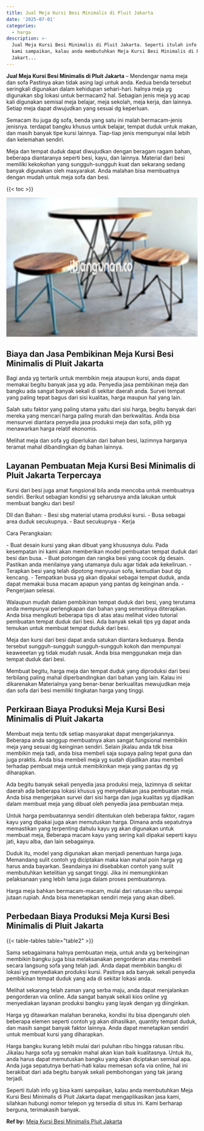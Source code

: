 ```yaml
---
title: Jual Meja Kursi Besi Minimalis di Pluit Jakarta
date: '2025-07-01'
categories:
  - harga
description: >-
  Jual Meja Kursi Besi Minimalis di Pluit Jakarta. Seperti itulah info yg bisa
  kami sampaikan, kalau anda membutuhkan Meja Kursi Besi Minimalis di Pluit
  Jakart...
---
```


**Jual Meja Kursi Besi Minimalis di Pluit Jakarta** – Mendengar nama meja dan sofa Pastinya akan tidak asing lagi untuk anda. Kedua benda tersebut seringkali digunakan dalam kehidupan sehari-hari. halnya meja yg digunakan sbg lokasi untuk bermacam2 hal. Sebagian jenis meja yg acap kali digunakan semisal meja belajar, meja sekolah, meja kerja, dan lainnya. Setiap meja dapat diwujudkan yang sesuai dg keperluan.

Semacam itu juga dg sofa, benda yang satu ini malah bermacam-jenis jenisnya. terdapat bangku khusus untuk belajar, tempat duduk untuk makan, dan masih banyak tipe kursi lainnya. Tiap-tiap jenis mempunyai nilai lebih dan kelemahan sendiri.

Meja dan tempat duduk dapat diwujudkan dengan beragam ragam bahan, beberapa diantaranya seperti besi, kayu, dan lainnya. Material dari besi memiliki kekokohan yang sungguh-sungguh kuat dan sekarang sedang banyak digunakan oleh masyarakat. Anda malahan bisa membuatnya dengan mudah untuk meja sofa dan besi.

{{< toc >}}

![Jual Meja Kursi Besi Minimalis di Pluit Jakarta](/images/jual-meja-besi-murah16.png)

## Biaya dan Jasa Pembikinan Meja Kursi Besi Minimalis di Pluit Jakarta

Bagi anda yg tertarik untuk membikin meja ataupun kursi, anda dapat memakai begitu banyak jasa yg ada. Penyedia jasa pembikinan meja dan bangku ada sangat banyak sekali di sekitar daerah anda. Survei tempat yang paling tepat bagus dari sisi kualitas, harga maupun hal yang lain.

Salah satu faktor yang paling utama yaitu dari sisi harga, begitu banyak dari mereka yang mencari harga paling murah dan berkwalitas. Anda bisa mensurvei diantara penyedia jasa produksi meja dan sofa, pilih yg menawarkan harga relatif ekonomis.

Melihat meja dan sofa yg diperlukan dari bahan besi, lazimnya harganya teramat mahal dibandingkan dg bahan lainnya.

## Layanan Pembuatan Meja Kursi Besi Minimalis di Pluit Jakarta Terpercaya

Kursi dari besi juga amat fungsional bila anda mencoba untuk membuatnya sendiri. Berikut sebagian kondisi yg seharusnya anda lakukan untuk membuat bangku dari besi!

Dll dan Bahan: - Besi sbg material utama produksi kursi. - Busa sebagai area duduk secukupnya. - Baut secukupnya - Kerja

Cara Perangkaian:

\- Buat desain kursi yang akan dibuat yang khususnya dulu. Pada kesempatan ini kami akan memberikan model pembuatan tempat duduk dari besi dan busa. - Buat potongan dan rangka besi yang cocok dg desain. Pastikan anda menilainya yang utamanya dulu agar tidak ada kekeliruan. - Terapkan besi yang telah dipotong menyusun sofa, kemudian baut dg kencang. - Tempatkan busa yg akan dipakai sebagai tempat duduk, anda dapat memakai busa macam apapun yang pantas dg keinginan anda. - Pengerjaan selesai.

Walaupun mudah dalam pembikinan tempat duduk dari besi, yang terutama anda mempunyai perlengkapan dan bahan yang semestinya diterapkan. Anda bisa mengikuti beberapa tips di atas atau melihat video tutorial pembuatan tempat duduk dari besi. Ada banyak sekali tips yg dapat anda temukan untuk membuat tempat duduk dari besi.

Meja dan kursi dari besi dapat anda satukan diantara keduanya. Benda tersebut sungguh-sungguh sungguh-sungguh kokoh dan mempunyai keaweeetan yg tidak mudah rusak. Anda bisa menggunakan meja dan tempat duduk dari besi.

Membuat begitu, harga meja dan tempat duduk yang diproduksi dari besi terbilang paling mahal diperbandingkan dari bahan yang lain. Kalau ini dikarenakan Materialnya yang benar-benar berkualitas mewujudkan meja dan sofa dari besi memiliki tingkatan harga yang tinggi.

## Perkiraan Biaya Produksi Meja Kursi Besi Minimalis di Pluit Jakarta

Membuat meja tentu tdk setiap masyarakat dapat mengerjakannya. Beberapa anda sanggup membuatnya akan sangat fungsional membikin meja yang sesuai dg keinginan sendiri. Selain jikalau anda tdk bisa membikin meja tadi, anda bisa membeli saja supaya paling tepat guna dan juga praktis. Anda bisa membeli meja yg sudah dijadikan atau membeli terhadap pembuat meja untuk membikinkan meja yang pantas dg yg diharapkan.

Ada begitu banyak sekali penyedia jasa produksi meja, lazimnya di sekitar daerah ada beberapa lokasi khusus yg menyediakan jasa pembuatan meja. Anda bisa mengerjakan survei dari sisi harga dan juga kualitas yg dijadikan dalam membuat meja yang dibuat oleh penyedia jasa pembuatan meja.

Untuk harga pembuatannya sendiri ditentukan oleh beberapa faktor, ragam kayu yang dipakai juga akan memutuskan harga. Dimana anda sepatutnya memastikan yang terpenting dahulu kayu yg akan digunakan untuk membuat meja, Beberapa macam kayu yang sering kali dipakai seperti kayu jati, kayu alba, dan lain sebagainya.

Duduk itu, model yang digunakan akan menjadi penentuan harga juga. Memandang sulit contoh yg diciptakan maka kian mahal poin harga yg harus anda bayarkan. Seandainya ini disebabkan contoh yang sulit membutuhkan ketelitian yg sangat tinggi. Jika ini memungkinkan pelaksanaan yang lebih lama juga dalam proses pembuatannya.

Harga meja bahkan bermacam-macam, mulai dari ratusan ribu sampai jutaan rupiah. Anda bisa menetapkan sendiri meja yang akan dibeli.

## Perbedaan Biaya Produksi Meja Kursi Besi Minimalis di Pluit Jakarta

{{< table-tables table="table2" >}}

Sama sebagaimana halnya pembuatan meja, untuk anda yg berkeinginan membikin bangku juga bisa melaksanakan pengorderan atau membeli secara langsung sofa yang telah jadi. Anda dapat membikin bangku di lokasi yg menyediakan produksi kursi. Pastinya ada banyak sekali penyedia pembikinan tempat duduk yang ada di sekitar lokasi anda.

Melihat sekarang telah zaman yang serba maju, anda dapat menjalankan pengorderan via online. Ada sangat banyak sekali kios online yg menyediakan layanan produksi bangku yang layak dengan yg diinginkan.

Harga yg ditawarkan malahan beraneka, kondisi itu bisa dipengaruhi oleh beberapa elemen seperti contoh yg akan dihasilkan, quantity tempat duduk, dan masih sangat banyak faktor lainnya. Anda dapat menetapkan sendiri untuk membuat kursi yang diharapkan.

Harga bangku kurang lebih mulai dari puluhan ribu hingga ratusan ribu. Jikalau harga sofa yg semakin mahal akan kian baik kualitasnya. Untuk itu, anda harus dapat memutuskan bangku yang akan diciptakan semisal apa. Anda juga sepatutnya berhati-hati kalau memesan sofa via online, hal ini berakibat dari ada begitu banyak sekali pembohongan yang tak jarang terjadi.

Seperti itulah info yg bisa kami sampaikan, kalau anda membutuhkan Meja Kursi Besi Minimalis di Pluit Jakarta dapat mengaplikasikan jasa kami, silahkan hubungi nomor telepon yg tersedia di situs ini. Kami berharap berguna, terimakasih banyak.

**Ref by:** [Meja Kursi Besi Minimalis Pluit Jakarta](https://id.wikipedia.org/wiki/Meja)
